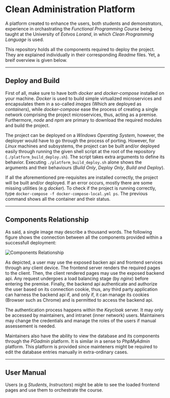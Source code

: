 # Clean Administration Platform

A platform created to enhance the users, both students and demonstrators, experience in orchastrating the *Functional Programming Course* being taught at the University of *Eotvos Lorand*, in which *Clean Programming Language* is used.

This repository holds all the components required to deploy the project. They are explained individually in their corresponding *Readme* files. Yet, a breif overview is given below.

---
## Deploy and Build
First of all, make sure to have both *docker* and *docker-compose* installed on your machine. *Docker* is used to build simple virtualized microservices and encapsulates them in a so-called *images* (Which are deployed as *containers*), while *docker-compose* ease the process of creating a single network comprising the project microservices, thus, acting as a premise. Furthermore, *node* and *npm* are primary to download the required modules and build the project. 

The project can be deployed on a *Windows Operating System*, however, the deployer would have to go through the process of porting. However, for *Linux* machines and subsystems, the project can be built and/or deployed easily through running the given shell script at the root of the repository (`./platform_build_deploy.sh`). The script takes extra arguments to define its behavior. Executing `./platform_build_deploy.sh` alone shows the arguments and their behaviours (*Build Only*, *Deploy Only*, *Build and Deploy*).

If all the aforementioned pre-requisites are installed correctly, the project will be built and/or deployed. If an error occurs, mostly there are some missing utilities (e.g *docker*). To check if the project is running correctly, type `docker-compose -f docker-compose-local.yml ps`. The previous command shows all the container and their status.

---

## Components Relationship
As said, a single image may describe a thousand words. The following figure shows the connection between all the components provided within a successfull deployment:

![Components Relationship](https://user-images.githubusercontent.com/48254077/173631223-57d96103-598c-4e5d-98c0-925c85a0c753.png)


As depicted, a user may use the exposed backen api and frontend services through any client device. The frontend server renders the required pages to the client. Then, the client rendered pages may use the exposed backend api. Any request undergoes a load balancing stage (by *nginx*) before entering the premise. Finally, the backend api authenticate and authorize the user based on its connection cookie, thus, any third party application can harness the backend api if, and only if, it can manage its cookies (Browser such as Chrome) and is permitted to access the backend api.

The authentication process happens within the *Keycloak* server. It may only be accessed by maintainers, and intranet (inner network) users. Maintainers may change the credentials and manage the roles of the users if manual assessement is needed.

Maintainers also have the ability to view the database and its components through the *PGadmin* platform. It is similar in a sense to *PhpMyAdmin* platform. This platform is provided since mainteners might be required to edit the database entries manually in extra-ordinary cases.

---

## User Manual

Users (e.g *Students*, *Instructors*) might be able to see the loaded frontend pages and use them to orchestrate the course. 
